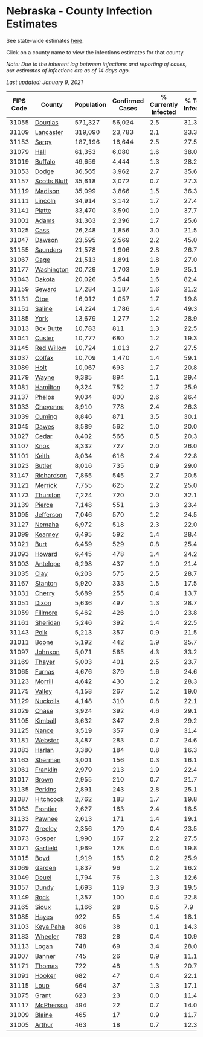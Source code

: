 # Nebraska - County Infection Estimates

See state-wide estimates [here](/infections/us-ne).

Click on a county name to view the infections estimates for that county.

*Note: Due to the inherent lag between infections and reporting of cases, our estimates of infections are as of 14 days ago.*

*Last updated: January 9, 2021*

|   FIPS Code |                       County |   Population |   Confirmed Cases |   % Currently Infected |   % Total Infected |
|-------------|------------------------------|--------------|-------------------|------------------------|--------------------|
|       31055 |           [Douglas](douglas) |      571,327 |            56,024 |                    2.5 |               31.3 |
|       31109 |       [Lancaster](lancaster) |      319,090 |            23,783 |                    2.1 |               23.3 |
|       31153 |               [Sarpy](sarpy) |      187,196 |            16,644 |                    2.5 |               27.5 |
|       31079 |                 [Hall](hall) |       61,353 |             6,080 |                    1.6 |               38.0 |
|       31019 |           [Buffalo](buffalo) |       49,659 |             4,444 |                    1.3 |               28.2 |
|       31053 |               [Dodge](dodge) |       36,565 |             3,962 |                    2.7 |               35.6 |
|       31157 | [Scotts Bluff](scotts-bluff) |       35,618 |             3,072 |                    0.7 |               27.3 |
|       31119 |           [Madison](madison) |       35,099 |             3,866 |                    1.5 |               36.3 |
|       31111 |           [Lincoln](lincoln) |       34,914 |             3,142 |                    1.7 |               27.4 |
|       31141 |             [Platte](platte) |       33,470 |             3,590 |                    1.0 |               37.7 |
|       31001 |               [Adams](adams) |       31,363 |             2,396 |                    1.7 |               25.6 |
|       31025 |                 [Cass](cass) |       26,248 |             1,856 |                    3.0 |               21.5 |
|       31047 |             [Dawson](dawson) |       23,595 |             2,569 |                    2.2 |               45.0 |
|       31155 |         [Saunders](saunders) |       21,578 |             1,906 |                    2.8 |               26.7 |
|       31067 |                 [Gage](gage) |       21,513 |             1,891 |                    1.8 |               27.0 |
|       31177 |     [Washington](washington) |       20,729 |             1,703 |                    1.9 |               25.1 |
|       31043 |             [Dakota](dakota) |       20,026 |             3,544 |                    1.6 |               82.4 |
|       31159 |             [Seward](seward) |       17,284 |             1,187 |                    1.6 |               21.2 |
|       31131 |                 [Otoe](otoe) |       16,012 |             1,057 |                    1.7 |               19.8 |
|       31151 |             [Saline](saline) |       14,224 |             1,786 |                    1.4 |               49.3 |
|       31185 |                 [York](york) |       13,679 |             1,277 |                    1.2 |               28.9 |
|       31013 |       [Box Butte](box-butte) |       10,783 |               811 |                    1.3 |               22.5 |
|       31041 |             [Custer](custer) |       10,777 |               680 |                    1.2 |               19.3 |
|       31145 |     [Red Willow](red-willow) |       10,724 |             1,013 |                    2.7 |               27.5 |
|       31037 |             [Colfax](colfax) |       10,709 |             1,470 |                    1.4 |               59.1 |
|       31089 |                 [Holt](holt) |       10,067 |               693 |                    1.7 |               20.8 |
|       31179 |               [Wayne](wayne) |        9,385 |               894 |                    1.1 |               29.4 |
|       31081 |         [Hamilton](hamilton) |        9,324 |               752 |                    1.7 |               25.9 |
|       31137 |             [Phelps](phelps) |        9,034 |               800 |                    2.6 |               26.4 |
|       31033 |         [Cheyenne](cheyenne) |        8,910 |               778 |                    2.4 |               26.3 |
|       31039 |             [Cuming](cuming) |        8,846 |               871 |                    3.5 |               30.1 |
|       31045 |               [Dawes](dawes) |        8,589 |               562 |                    1.0 |               20.0 |
|       31027 |               [Cedar](cedar) |        8,402 |               566 |                    0.5 |               20.3 |
|       31107 |                 [Knox](knox) |        8,332 |               727 |                    2.0 |               26.0 |
|       31101 |               [Keith](keith) |        8,034 |               616 |                    2.4 |               22.8 |
|       31023 |             [Butler](butler) |        8,016 |               735 |                    0.9 |               29.0 |
|       31147 |     [Richardson](richardson) |        7,865 |               545 |                    2.7 |               20.5 |
|       31121 |           [Merrick](merrick) |        7,755 |               625 |                    2.2 |               25.0 |
|       31173 |         [Thurston](thurston) |        7,224 |               720 |                    2.0 |               32.1 |
|       31139 |             [Pierce](pierce) |        7,148 |               551 |                    1.3 |               23.4 |
|       31095 |       [Jefferson](jefferson) |        7,046 |               570 |                    1.2 |               24.5 |
|       31127 |             [Nemaha](nemaha) |        6,972 |               518 |                    2.3 |               22.0 |
|       31099 |           [Kearney](kearney) |        6,495 |               592 |                    1.4 |               28.4 |
|       31021 |                 [Burt](burt) |        6,459 |               529 |                    0.8 |               25.4 |
|       31093 |             [Howard](howard) |        6,445 |               478 |                    1.4 |               24.2 |
|       31003 |         [Antelope](antelope) |        6,298 |               437 |                    1.0 |               21.4 |
|       31035 |                 [Clay](clay) |        6,203 |               575 |                    2.5 |               28.7 |
|       31167 |           [Stanton](stanton) |        5,920 |               333 |                    1.5 |               17.5 |
|       31031 |             [Cherry](cherry) |        5,689 |               255 |                    0.4 |               13.7 |
|       31051 |               [Dixon](dixon) |        5,636 |               497 |                    1.3 |               28.7 |
|       31059 |         [Fillmore](fillmore) |        5,462 |               426 |                    1.0 |               23.8 |
|       31161 |         [Sheridan](sheridan) |        5,246 |               392 |                    1.4 |               22.5 |
|       31143 |                 [Polk](polk) |        5,213 |               357 |                    0.9 |               21.5 |
|       31011 |               [Boone](boone) |        5,192 |               442 |                    1.9 |               25.7 |
|       31097 |           [Johnson](johnson) |        5,071 |               565 |                    4.3 |               33.2 |
|       31169 |             [Thayer](thayer) |        5,003 |               401 |                    2.5 |               23.7 |
|       31065 |             [Furnas](furnas) |        4,676 |               379 |                    1.6 |               24.6 |
|       31123 |           [Morrill](morrill) |        4,642 |               430 |                    1.2 |               28.3 |
|       31175 |             [Valley](valley) |        4,158 |               267 |                    1.2 |               19.0 |
|       31129 |         [Nuckolls](nuckolls) |        4,148 |               310 |                    0.8 |               22.1 |
|       31029 |               [Chase](chase) |        3,924 |               392 |                    4.6 |               29.1 |
|       31105 |           [Kimball](kimball) |        3,632 |               347 |                    2.6 |               29.2 |
|       31125 |               [Nance](nance) |        3,519 |               357 |                    0.9 |               31.4 |
|       31181 |           [Webster](webster) |        3,487 |               283 |                    0.7 |               24.6 |
|       31083 |             [Harlan](harlan) |        3,380 |               184 |                    0.8 |               16.3 |
|       31163 |           [Sherman](sherman) |        3,001 |               156 |                    0.3 |               16.1 |
|       31061 |         [Franklin](franklin) |        2,979 |               213 |                    1.9 |               22.4 |
|       31017 |               [Brown](brown) |        2,955 |               210 |                    0.7 |               21.7 |
|       31135 |           [Perkins](perkins) |        2,891 |               243 |                    2.8 |               25.1 |
|       31087 |       [Hitchcock](hitchcock) |        2,762 |               183 |                    1.7 |               19.8 |
|       31063 |         [Frontier](frontier) |        2,627 |               163 |                    2.4 |               18.5 |
|       31133 |             [Pawnee](pawnee) |        2,613 |               171 |                    1.4 |               19.1 |
|       31077 |           [Greeley](greeley) |        2,356 |               179 |                    0.4 |               23.5 |
|       31073 |             [Gosper](gosper) |        1,990 |               167 |                    2.2 |               27.5 |
|       31071 |         [Garfield](garfield) |        1,969 |               128 |                    0.4 |               19.8 |
|       31015 |                 [Boyd](boyd) |        1,919 |               163 |                    0.2 |               25.9 |
|       31069 |             [Garden](garden) |        1,837 |                96 |                    1.2 |               16.2 |
|       31049 |               [Deuel](deuel) |        1,794 |                76 |                    1.3 |               12.6 |
|       31057 |               [Dundy](dundy) |        1,693 |               119 |                    3.3 |               19.5 |
|       31149 |                 [Rock](rock) |        1,357 |               100 |                    0.4 |               22.8 |
|       31165 |               [Sioux](sioux) |        1,166 |                28 |                    0.5 |                7.9 |
|       31085 |               [Hayes](hayes) |          922 |                55 |                    1.4 |               18.1 |
|       31103 |       [Keya Paha](keya-paha) |          806 |                38 |                    0.1 |               14.3 |
|       31183 |           [Wheeler](wheeler) |          783 |                28 |                    0.4 |               10.9 |
|       31113 |               [Logan](logan) |          748 |                69 |                    3.4 |               28.0 |
|       31007 |             [Banner](banner) |          745 |                26 |                    0.9 |               11.1 |
|       31171 |             [Thomas](thomas) |          722 |                48 |                    1.3 |               20.7 |
|       31091 |             [Hooker](hooker) |          682 |                47 |                    0.4 |               22.1 |
|       31115 |                 [Loup](loup) |          664 |                37 |                    1.3 |               17.1 |
|       31075 |               [Grant](grant) |          623 |                23 |                    0.0 |               11.4 |
|       31117 |       [McPherson](mcpherson) |          494 |                22 |                    0.7 |               14.0 |
|       31009 |             [Blaine](blaine) |          465 |                17 |                    0.9 |               11.7 |
|       31005 |             [Arthur](arthur) |          463 |                18 |                    0.7 |               12.3 |